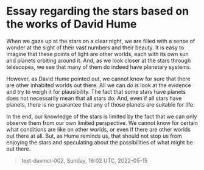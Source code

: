 # Essay regarding the stars based on the works of David Hume



When we gaze up at the stars on a clear night, we are filled with a sense of wonder at the sight of their vast numbers and their beauty. It is easy to imagine that these points of light are other worlds, each with its own sun and planets orbiting around it. And, as we look closer at the stars through telescopes, we see that many of them do indeed have planetary systems.

However, as David Hume pointed out, we cannot know for sure that there are other inhabited worlds out there. All we can do is look at the evidence and try to weigh it for plausibility. The fact that some stars have planets does not necessarily mean that all stars do. And, even if all stars have planets, there is no guarantee that any of those planets are suitable for life.

In the end, our knowledge of the stars is limited by the fact that we can only observe them from our own limited perspective. We cannot know for certain what conditions are like on other worlds, or even if there are other worlds out there at all. But, as Hume reminds us, that should not stop us from enjoying the stars and speculating about the possibilities of what might be out there.

> text-davinci-002, Sunday, 16:02 UTC, 2022-05-15
